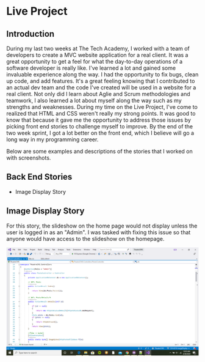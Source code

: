# Live Project

## Introduction

During my last two weeks at The Tech Academy, I worked with a team of developers to create a MVC website application for a real client. It was a great opportunity to get a feel for what the day-to-day operations of a software developer is really like. I've learned a lot and gained some invaluable experience along the way. I had the opportunity to fix bugs, clean up code, and add features. It's a great feeling knowing that I contributed to an actual dev team and the code I've created will be used in a website for a real client. Not only did I learn about Aglie and Scrum methodologies and teamwork, I also learned a lot about myself along the way such as my strengths and weaknesses. During my time on the Live Project, I've come to realized that HTML and CSS weren't really my strong points. It was good to know that because it gave me the opportunity to address those issues by picking front end stories to challenge myself to improve. By the end of the two week sprint, I got a lot better on the front end, which I believe will go a long way in my programming career.

Below are some examples and descriptions of the stories that I worked on with screenshots.

## Back End Stories

* Image Display Story

## Image Display Story

For this story, the slideshow on the home page would not display unless the user is logged in as an "Admin". I was tasked with fixing this issue so that anyone would have access to the slideshow on the homepage.

![](Images/Screenshot%20(61).png)
